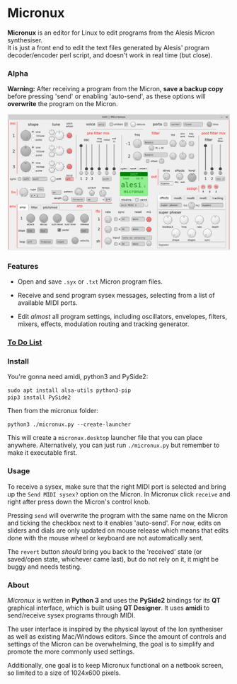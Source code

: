 # Micronux

**Micronux** is an editor for Linux to edit programs from the Alesis Micron synthesiser.  
It is just a front end to edit the text files generated by Alesis' program decoder/encoder perl script, and doesn't work in real time (but close).


### Alpha

**Warning:** After receiving a program from the Micron, **save a backup copy** before pressing 'send' or enabling 'auto-send', as these options will **overwrite** the program on the Micron.


![screenshot of micronux](docs/screenshot.jpg)


### Features

  - Open and save `.syx` or `.txt` Micron program files.

  - Receive and send program sysex messages, selecting from a list of available MIDI ports.

  - Edit *almost* all program settings, including oscillators, envelopes, filters, mixers, effects, modulation routing and tracking generator.


### [To Do List](docs/TODO.md)


### Install

You're gonna need amidi, python3 and PySide2:

    sudo apt install alsa-utils python3-pip
    pip3 install PySide2

Then from the micronux folder:

    python3 ./micronux.py --create-launcher

This will create a `micronux.desktop` launcher file that you can place anywhere. Alternatively, you can just run `./micronux.py` but remember to make it executable first.


### Usage

To receive a sysex, make sure that the right MIDI port is selected and bring up the `Send MIDI sysex?` option on the Micron. In Micronux click `receive` and right after press down the Micron's control knob.

Pressing `send` will overwrite the program with the same name on the Micron and ticking the checkbox next to it enables 'auto-send'. For now, edits on sliders and dials are only updated on mouse release which means that edits done with the mouse wheel or keyboard are not automatically sent.

The `revert` button *should* bring you back to the 'received' state (or saved/open state, whichever came last), but do not rely on it, it might be buggy and needs testing.


### About

*Micronux* is written in **Python 3** and uses the **PySide2** bindings for its **QT** graphical interface, which is built using **QT Designer**. It uses **amidi** to send/receive sysex programs through MIDI.

The user interface is inspired by the physical layout of the Ion synthesiser as well as existing Mac/Windows editors. Since the amount of controls and settings of the Micron can be overwhelming, the goal is to simplify and promote the more commonly used settings.

Additionally, one goal is to keep Micronux functional on a netbook screen, so limited to a size of 1024x600 pixels.
